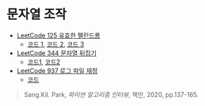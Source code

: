 # 문자열 조작


* [LeetCode 125 유효한 팰린드롬](https://leetcode.com/problems/valid-palindrome/)
  * [코드 1](https://github.com/chokwonsik/Coding_Interview/blob/main/6_String_Manipulation/LeetCode_125_Valid_Palindrome/1_leetcode_125_slicing.py),
    [코드 2](https://github.com/chokwonsik/Coding_Interview/blob/main/6_String_Manipulation/LeetCode_125_Valid_Palindrome/1_leetcode_125_deque.py), 
    [코드 3](https://github.com/chokwonsik/Coding_Interview/blob/main/6_String_Manipulation/LeetCode_125_Valid_Palindrome/1_leetcode_125_list.py)
* [LeetCode 344 문자열 뒤집기](https://leetcode.com/problems/reverse-string/)
  * [코드1](https://github.com/chokwonsik/Coding_Interview/blob/main/6_String_Manipulation/LeetCode_344_Reverse_String/2_leetcode_344_Pytonic.py), 
    [코드2](https://github.com/chokwonsik/Coding_Interview/blob/main/6_String_Manipulation/LeetCode_344_Reverse_String/2_leetcode_344_Two-Pointer.py)
* [LeetCode 937 로그 파일 재정](https://leetcode.com/problems/reorder-data-in-log-files/)
    * [코드](https://github.com/chokwonsik/Coding_Interview/blob/main/6_String_Manipulation/LeetCode_937_Reorder_Log_Files/3_leetcode_937_Reorder-Data-in-Log-Files.py)


>Sang.Kil. Park, _파이썬 알고리즘 인터뷰_, 책만, 2020, pp.137-165.